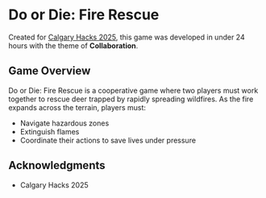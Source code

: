 
# Do or Die: Fire Rescue

Created for [Calgary Hacks 2025](https://calgaryhacks-2025.devpost.com/project-gallery), this game was developed in under 24 hours with the theme of **Collaboration**.

## Game Overview
Do or Die: Fire Rescue is a cooperative game where two players must work together to rescue deer trapped by rapidly spreading wildfires. As the fire expands across the terrain, players must:
- Navigate hazardous zones
- Extinguish flames
- Coordinate their actions to save lives under pressure

## Acknowledgments
- Calgary Hacks 2025
